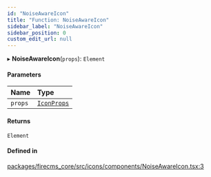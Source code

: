 ```yaml
---
id: "NoiseAwareIcon"
title: "Function: NoiseAwareIcon"
sidebar_label: "NoiseAwareIcon"
sidebar_position: 0
custom_edit_url: null
---
```


▸ **NoiseAwareIcon**(`props`): `Element`

#### Parameters

| Name | Type |
| :------ | :------ |
| `props` | [`IconProps`](../types/IconProps.md) |

#### Returns

`Element`

#### Defined in

[packages/firecms_core/src/icons/components/NoiseAwareIcon.tsx:3](https://github.com/FireCMSco/firecms/blob/d45f3739/packages/firecms_core/src/icons/components/NoiseAwareIcon.tsx#L3)
